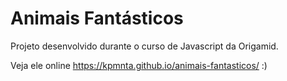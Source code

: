 # Animais Fantásticos

Projeto desenvolvido durante o curso de Javascript da Origamid. 

Veja ele online https://kpmnta.github.io/animais-fantasticos/ :) 
